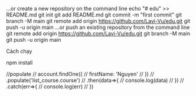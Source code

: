 …or create a new repository on the command line
echo "# edu" >> README.md
git init
git add README.md
git commit -m "first commit"
git branch -M main
git remote add origin https://github.com/Lavi-Vu/edu.git
git push -u origin main
…or push an existing repository from the command line
git remote add origin https://github.com/Lavi-Vu/edu.git
git branch -M main
git push -u origin main


Cách chạy

npm install 

//populate 
    //   account.findOne({
    //     firstName: 'Nguyen'
    // })
    // .populate('list_course.course')
    // .then(data=>{
    //     console.log(data)
    // })
    // .catch(err=>{
    //     console.log(err)
    // })

    
<!-- <script>
  window.fbAsyncInit = function() {
    FB.init({
      appId      : '{your-app-id}',
      cookie     : true,
      xfbml      : true,
      version    : '{api-version}'
    });
      
    FB.AppEvents.logPageView();   
      
  };

  (function(d, s, id){
     var js, fjs = d.getElementsByTagName(s)[0];
     if (d.getElementById(id)) {return;}
     js = d.createElement(s); js.id = id;
     js.src = "https://connect.facebook.net/en_US/sdk.js";
     fjs.parentNode.insertBefore(js, fjs);
   }(document, 'script', 'facebook-jssdk'));
</script> -->
